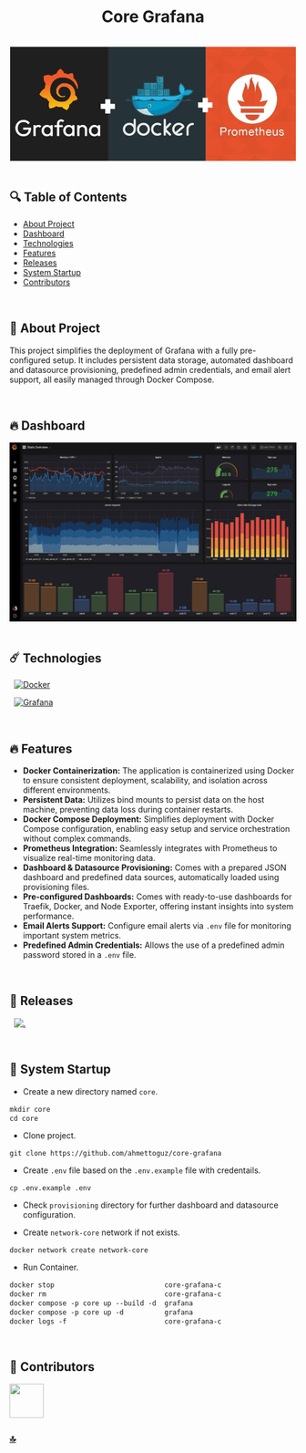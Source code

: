 <h1 id="top" align="center">Core Grafana</h1>

<br>

<div align="center">
    <img height=200 src="assets/banner/banner.png">
</div>

<br>

## 🔍 Table of Contents

- [About Project](#intro)
- [Dashboard](#dashboard)
- [Technologies](#technologies)
- [Features](#features)
- [Releases](#releases)
- [System Startup](#system-startup)
- [Contributors](#contributors)

<br/>

<h2 id="intro">📌 About Project</h2>

This project simplifies the deployment of Grafana with a fully pre-configured setup. It includes persistent data storage, automated dashboard and datasource provisioning, predefined admin credentials, and email alert support, all easily managed through Docker Compose.

<br/>

<h2 id="dashboard">🔥 Dashboard</h2>

<div align="center">
    <img width=800 src="assets/dashboard/dashboard.png">
</div>

<br/>

<h2 id="technologies">☄️ Technologies</h2>

&nbsp; [![Docker](https://img.shields.io/badge/docker-%230db7ed.svg?style=for-the-badge&logo=docker&logoColor=white)](https://www.docker.com)

&nbsp; [![Grafana](https://img.shields.io/badge/Grafana-F2F4F9?style=for-the-badge&logo=grafana&logoColor=orange&labelColor=F2F4F9)](https://grafana.com)

<br/>

<h2 id="features">🔥 Features</h2>

- **Docker Containerization:** The application is containerized using Docker to ensure consistent deployment, scalability, and isolation across different environments.
- **Persistent Data:** Utilizes bind mounts to persist data on the host machine, preventing data loss during container restarts.
- **Docker Compose Deployment:** Simplifies deployment with Docker Compose configuration, enabling easy setup and service orchestration without complex commands.
- **Prometheus Integration:** Seamlessly integrates with Prometheus to visualize real-time monitoring data.
- **Dashboard & Datasource Provisioning:** Comes with a prepared JSON dashboard and predefined data sources, automatically loaded using provisioning files.
- **Pre-configured Dashboards:** Comes with ready-to-use dashboards for Traefik, Docker, and Node Exporter, offering instant insights into system performance.
- **Email Alerts Support:** Configure email alerts via `.env` file for monitoring important system metrics.
- **Predefined Admin Credentials:** Allows the use of a predefined admin password stored in a `.env` file.

<br/>

<h2 id="releases">🚢 Releases</h2>

&nbsp; [![.](https://img.shields.io/badge/1.0.0-233838?style=flat&label=version&labelColor=111727&color=1181A1)](https://github.com/ahmettoguz/core-grafana/tree/v1.0.0)

<br/>

<h2 id="system-startup">🚀 System Startup</h2>

- Create a new directory named `core`.

```
mkdir core
cd core
```

- Clone project.

```
git clone https://github.com/ahmettoguz/core-grafana
```

- Create `.env` file based on the `.env.example` file with credentails.

```
cp .env.example .env
```

- Check `provisioning` directory for further dashboard and datasource configuration.

- Create `network-core` network if not exists.

```
docker network create network-core
```

- Run Container.

```
docker stop                           core-grafana-c
docker rm                             core-grafana-c
docker compose -p core up --build -d  grafana
docker compose -p core up -d          grafana
docker logs -f                        core-grafana-c
```

<br/>

<h2 id="contributors">👥 Contributors</h2>

<a href="https://github.com/ahmettoguz" target="_blank"><img width=60 height=60 src="https://avatars.githubusercontent.com/u/101711642?v=4"></a>

### [🔝](#top)
